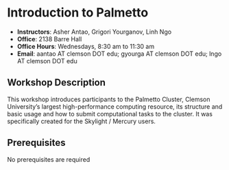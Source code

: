 # Introduction to Palmetto

- **Instructors**: Asher Antao, Grigori Yourganov, Linh Ngo
- **Office**: 2138 Barre Hall
- **Office Hours**: Wednesdays, 8:30 am to 11:30 am
- **Email**: aantao AT clemson DOT edu; gyourga AT clemson DOT edu; lngo AT clemson DOT edu


## Workshop Description
This workshop introduces participants to the Palmetto Cluster, Clemson University’s largest high-performance computing resource, its structure and basic usage and how to submit computational tasks to the cluster. It was specifically created for the Skylight / Mercury users. 

## Prerequisites
No prerequisites are required
